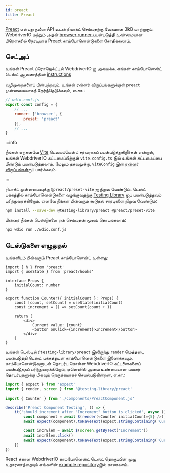 ```yaml
---
id: preact
title: Preact
---
```


[Preact](https://preactjs.com/) என்பது நவீன API உடன் ரியாக்ட் செய்வதற்கு வேகமான 3kB மாற்றாகும். WebdriverIO மற்றும் அதன் [ browser runner ](/docs/runner#browser-runner)பயன்படுத்தி உண்மையான பிரௌசரில் நேரடியாக Preact காம்போனென்டுகளை சோதிக்கலாம்.

## செட்அப்

உங்கள் Preact ப்ரொஜெக்ட்டில் WebdriverIO ஐ அமைக்க, எங்கள் காம்போனென்ட் டெஸ்ட் ஆவணத்தின் [instructions](/docs/component-testing#set-up)

 வழிமுறைகளைப் பின்பற்றவும். உங்கள் ரன்னர் விருப்பங்களுக்குள் `preact` முன்னமைவாகத் தேர்ந்தெடுக்கவும், எ.கா.:



```js
// wdio.conf.js
export const config = {
    // ...
    runner: ['browser', {
        preset: 'preact'
    }],
    // ...
}
```


:::info

நீங்கள் ஏற்கனவே [Vite](https://vitejs.dev/) டெவலப்மென்ட் சர்வராகப் பயன்படுத்துகிறீர்கள் என்றால், உங்கள் WebdriverIO கட்டமைப்பிற்குள் `vite.config.ts` இல் உங்கள் கட்டமைப்பை மீண்டும் பயன்படுத்தலாம். மேலும் தகவலுக்கு, `viteConfig` இன் [ரன்னர் விருப்பங்கள்](/docs/runner#runner-options)ஐப் பார்க்கவும்.

:::

ரியாக்ட் முன்னமைவுக்கு `@preact/preset-vite` ஐ நிறுவ வேண்டும். டெஸ்ட் பக்கத்தில் காம்போனென்டுகளை வழங்குவதற்கு [Testing Library](https://testing-library.com/) ஐப் பயன்படுத்தவும் பரிந்துரைக்கிறோம். எனவே நீங்கள் பின்வரும் கூடுதல் சார்புகளை நிறுவ வேண்டும்:



```sh npm2yarn
npm install --save-dev @testing-library/preact @preact/preset-vite
```


பின்னர் நீங்கள் டெஸ்டுகளை ரன் செய்வதன் மூலம் தொடங்கலாம்:



```sh
npx wdio run ./wdio.conf.js
```




## டெஸ்டுகளை எழுதுதல்

உங்களிடம் பின்வரும் Preact காம்போனென்ட் உள்ளது:



```tsx title="./components/Component.jsx"
import { h } from 'preact'
import { useState } from 'preact/hooks'

interface Props {
    initialCount: number
}

export function Counter({ initialCount }: Props) {
    const [count, setCount] = useState(initialCount)
    const increment = () => setCount(count + 1)

    return (
        <div>
            Current value: {count}
            <button onClick={increment}>Increment</button>
        </div>
    )
}

```


உங்கள் டெஸ்டில் `@testing-library/preact` இலிருந்து ` render ` மெத்தடை பயன்படுத்தி டெஸ்ட் பக்கத்துடன் காம்போனென்டுகளை இணைக்கவும். காம்போனென்டுகளுடன் தொடர்பு கொள்ள WebdriverIO கட்டளைகளைப் பயன்படுத்தப் பரிந்துரைக்கிறோம், ஏனெனில் அவை உண்மையான பயனர் தொடர்புகளுக்கு மிகவும் நெருக்கமாகச் செயல்படுகின்றன, எ.கா.:



```ts title="app.test.tsx"
import { expect } from 'expect'
import { render, screen } from '@testing-library/preact'

import { Counter } from './components/PreactComponent.js'

describe('Preact Component Testing', () => {
    it('should increment after "Increment" button is clicked', async () => {
        const component = await $(render(<Counter initialCount={5} />))
        await expect(component).toHaveText(expect.stringContaining('Current value: 5'))

        const incrElem = await $(screen.getByText('Increment'))
        await incrElem.click()
        await expect(component).toHaveText(expect.stringContaining('Current value: 6'))
    })
})
```


React க்கான WebdriverIO காம்போனென்ட் டெஸ்ட் தொகுப்பின் முழு உதாரணத்தையும் எங்களின் [example repository](https://github.com/webdriverio/component-testing-examples/tree/main/react-typescript-vite)இல் காணலாம்.
